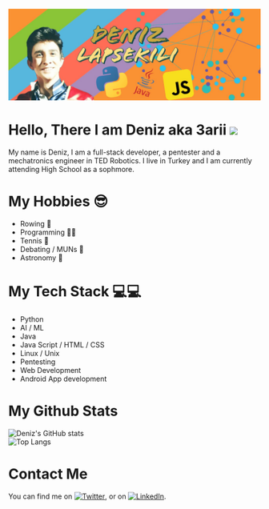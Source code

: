 
![Header](https://github.com/3arii/3arii/blob/main/header_readme.jpg)

# Hello, There I am Deniz aka 3arii <img src="https://raw.githubusercontent.com/MartinHeinz/MartinHeinz/master/wave.gif" width="30px">
My name is Deniz, I am a full-stack developer, a pentester and a mechatronics engineer in TED Robotics. I live in Turkey and I am currently attending High School as a sophmore.

# My Hobbies 😎
* Rowing 🚣  
* Programming 👨‍💻️  
* Tennis 🎾   
* Debating / MUNs 💬
* Astronomy 🔭

# My Tech Stack 💻💻  
* Python 
* AI / ML
* Java
* Java Script / HTML / CSS
* Linux / Unix
* Pentesting
* Web Development
* Android App development

# My Github Stats

![Deniz's GitHub stats](https://github-readme-stats.vercel.app/api?username=3arii&show_icons=true&theme=radical)  
![Top Langs](https://github-readme-stats.vercel.app/api/top-langs/?username=3arii&layout=compact&theme=radical)


# Contact Me
<!-- Actual text -->

You can find me on [![Twitter][1.2]][1], or on [![LinkedIn][2.2]][3].

<!-- Icons -->

[1.2]: http://i.imgur.com/wWzX9uB.png 
[2.2]: https://raw.githubusercontent.com/MartinHeinz/MartinHeinz/master/linkedin-3-16.png 

<!-- Links to my social media accounts -->

[1]: https://twitter.com/DLapsekili
[3]: https://www.linkedin.com/in/deniz-lapsekili-71530a19b


